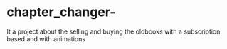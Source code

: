 # chapter_changer-
It a project about the selling and buying the oldbooks with a subscription based and with animations 
